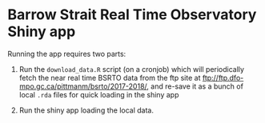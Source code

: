 # Barrow Strait Real Time Observatory Shiny app

Running the app requires two parts:

1. Run the `download_data.R` script (on a cronjob) which will
   periodically fetch the near real time BSRTO data from the ftp site
   at ftp://ftp.dfo-mpo.gc.ca/pittmanm/bsrto/2017-2018/, and re-save
   it as a bunch of local `.rda` files for quick loading in the shiny
   app

2. Run the shiny app loading the local data.
